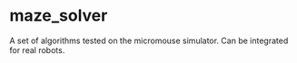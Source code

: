 # maze_solver
A set of algorithms tested on the micromouse simulator. Can be integrated for real robots.
